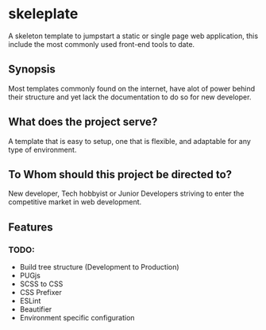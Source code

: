 # skeleplate
A skeleton template to jumpstart a static or single page web application, this include the most commonly used front-end tools to date.

## Synopsis
Most templates commonly found on the internet, have alot of power behind their structure and yet lack the documentation to do so for new developer. 

## What does the project serve?
A template that is easy to setup, one that is flexible, and adaptable for any type of environment.

## To Whom should this project be directed to?
New developer, Tech hobbyist or Junior Developers striving to enter the competitive market in web development.

## Features
### TODO:
- Build tree structure (Development to Production)
- PUGjs
- SCSS to CSS 
- CSS Prefixer
- ESLint
- Beautifier
- Environment specific configuration
